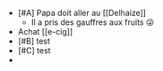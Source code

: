 - [#A] Papa doit aller au [[Delhaize]]
	- Il a pris des gauffres aux fruits 😜
- Achat [[e-cig]]
- [#B] test
- [#C] test
-